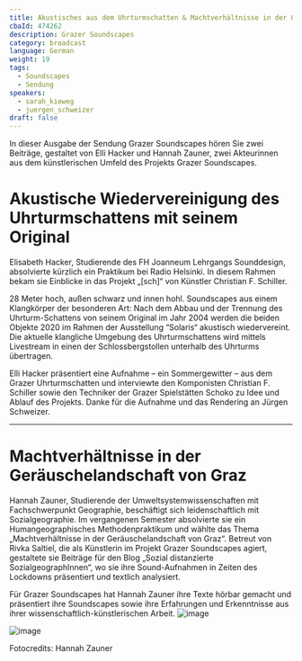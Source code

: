 ```yaml
---
title: Akustisches aus dem Uhrturmschatten & Machtverhältnisse in der Geräuschlandschaft von Graz
cbaId: 474262
description: Grazer Soundscapes
category: broadcast
language: German
weight: 19
tags:
  - Soundscapes
  - Sendung
speakers:
  - sarah_kieweg
  - juergen_schweizer
draft: false
---
```

In dieser Ausgabe der Sendung Grazer Soundscapes hören Sie zwei Beiträge, gestaltet von Elli Hacker und Hannah Zauner, zwei Akteurinnen aus dem künstlerischen Umfeld des Projekts Grazer Soundscapes.

# Akustische Wiedervereinigung des Uhrturmschattens mit seinem Original

Elisabeth Hacker, Studierende des FH Joanneum Lehrgangs Sounddesign, absolvierte kürzlich ein Praktikum bei Radio Helsinki. In diesem Rahmen bekam sie Einblicke in das Projekt „[sch]“ von Künstler Christian F. Schiller.

28 Meter hoch, außen schwarz und innen hohl. Soundscapes aus einem Klangkörper der besonderen Art: Nach dem Abbau und der Trennung des Uhrturm-Schattens von seinem Original im Jahr 2004 werden die beiden Objekte 2020 im Rahmen der Ausstellung “Solaris“ akustisch wiedervereint. Die aktuelle klangliche Umgebung des Uhrturmschattens wird mittels Livestream in einen der Schlossbergstollen unterhalb des Uhrturms übertragen.

Elli Hacker präsentiert eine Aufnahme – ein Sommergewitter – aus dem Grazer Uhrturmschatten und interviewte den Komponisten Christian F. Schiller sowie den Techniker der Grazer Spielstätten Schoko zu Idee und Ablauf des Projekts. Danke für die Aufnahme und das Rendering an Jürgen Schweizer.

****************************************

# Machtverhältnisse in der Geräuschelandschaft von Graz

Hannah Zauner, Studierende der Umweltsystemwissenschaften mit Fachschwerpunkt Geographie, beschäftigt sich leidenschaftlich mit Sozialgeographie. Im vergangenen Semester absolvierte sie ein Humangeographisches Methodenpraktikum und wählte das Thema „Machtverhältnisse in der Geräuschelandschaft von Graz“. Betreut von Rivka Saltiel, die als Künstlerin im Projekt Grazer Soundscapes agiert, gestaltete sie Beiträge für den Blog „Sozial distanzierte SozialgeographInnen“, wo sie ihre Sound-Aufnahmen in Zeiten des Lockdowns präsentiert und textlich analysiert.

Für Grazer Soundscapes hat Hannah Zauner ihre Texte hörbar gemacht und präsentiert ihre Soundscapes sowie ihre Erfahrungen und Erkenntnisse aus ihrer wissenschaftlich-künstlerischen Arbeit. 
![image](/images/broadcasts/ss19/01.jpg)


![image](/images/broadcasts/ss19/02.jpg)

Fotocredits: Hannah Zauner
